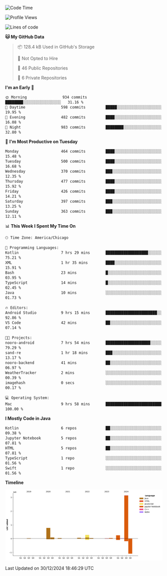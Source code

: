 <!--START_SECTION:waka-->
![Code Time](http://img.shields.io/badge/Code%20Time-730%20hrs%2034%20mins-blue)

![Profile Views](http://img.shields.io/badge/Profile%20Views-6-blue)

![Lines of code](https://img.shields.io/badge/From%20Hello%20World%20I%27ve%20Written-4.8%20million%20lines%20of%20code-blue)

**🐱 My GitHub Data** 

> 📦 128.4 kB Used in GitHub's Storage 
 > 
> 🚫 Not Opted to Hire
 > 
> 📜 46 Public Repositories 
 > 
> 🔑 6 Private Repositories 
 > 
**I'm an Early 🐤** 

```text
🌞 Morning                934 commits         ████████░░░░░░░░░░░░░░░░░   31.16 % 
🌆 Daytime                598 commits         █████░░░░░░░░░░░░░░░░░░░░   19.95 % 
🌃 Evening                482 commits         ████░░░░░░░░░░░░░░░░░░░░░   16.08 % 
🌙 Night                  983 commits         ████████░░░░░░░░░░░░░░░░░   32.80 % 
```
📅 **I'm Most Productive on Tuesday** 

```text
Monday                   464 commits         ████░░░░░░░░░░░░░░░░░░░░░   15.48 % 
Tuesday                  500 commits         ████░░░░░░░░░░░░░░░░░░░░░   16.68 % 
Wednesday                370 commits         ███░░░░░░░░░░░░░░░░░░░░░░   12.35 % 
Thursday                 477 commits         ████░░░░░░░░░░░░░░░░░░░░░   15.92 % 
Friday                   426 commits         ████░░░░░░░░░░░░░░░░░░░░░   14.21 % 
Saturday                 397 commits         ███░░░░░░░░░░░░░░░░░░░░░░   13.25 % 
Sunday                   363 commits         ███░░░░░░░░░░░░░░░░░░░░░░   12.11 % 
```


📊 **This Week I Spent My Time On** 

```text
🕑︎ Time Zone: America/Chicago

💬 Programming Languages: 
Kotlin                   7 hrs 29 mins       ███████████████████░░░░░░   75.21 % 
XML                      1 hr 35 mins        ████░░░░░░░░░░░░░░░░░░░░░   15.91 % 
Bash                     23 mins             █░░░░░░░░░░░░░░░░░░░░░░░░   03.95 % 
TypeScript               14 mins             █░░░░░░░░░░░░░░░░░░░░░░░░   02.45 % 
Java                     10 mins             ░░░░░░░░░░░░░░░░░░░░░░░░░   01.73 % 

🔥 Editors: 
Android Studio           9 hrs 15 mins       ███████████████████████░░   92.86 % 
VS Code                  42 mins             ██░░░░░░░░░░░░░░░░░░░░░░░   07.14 % 

🐱‍💻 Projects: 
nooro-android            7 hrs 54 mins       ████████████████████░░░░░   79.29 % 
sand-re                  1 hr 18 mins        ███░░░░░░░░░░░░░░░░░░░░░░   13.17 % 
nooro-backend            41 mins             ██░░░░░░░░░░░░░░░░░░░░░░░   06.97 % 
WeatherTracker           2 mins              ░░░░░░░░░░░░░░░░░░░░░░░░░   00.39 % 
imagehash                0 secs              ░░░░░░░░░░░░░░░░░░░░░░░░░   00.17 % 

💻 Operating System: 
Mac                      9 hrs 58 mins       █████████████████████████   100.00 % 
```

**I Mostly Code in Java** 

```text
Kotlin                   6 repos             ██░░░░░░░░░░░░░░░░░░░░░░░   09.38 % 
Jupyter Notebook         5 repos             ██░░░░░░░░░░░░░░░░░░░░░░░   07.81 % 
HTML                     5 repos             ██░░░░░░░░░░░░░░░░░░░░░░░   07.81 % 
TypeScript               1 repo              ░░░░░░░░░░░░░░░░░░░░░░░░░   01.56 % 
Swift                    1 repo              ░░░░░░░░░░░░░░░░░░░░░░░░░   01.56 % 
```



**Timeline**

![Lines of Code chart](https://raw.githubusercontent.com/phanijsp/phanijsp/main/assets/bar_graph.png)


 Last Updated on 30/12/2024 18:46:29 UTC
<!--END_SECTION:waka-->

